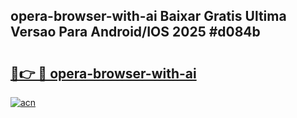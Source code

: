 ## opera-browser-with-ai Baixar Gratis Ultima Versao Para Android/IOS 2025 #d084b

# <h2><a href="https://ainizakaria.my?title=opera-browser-with-ai&ref=20M">🔗👉 🔴 opera-browser-with-ai</a></h2>

[![acn](https://github.com/user-attachments/assets/0f9c940e-d8b0-45ae-aac7-cd30a18b3e1c)](https://ainizakaria.my?title=opera-browser-with-ai&ref=20M)

